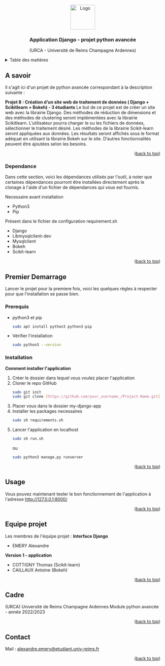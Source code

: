 <!-- PROJECT LOGO -->
<br />
<div align="center">
  <a>
    <img src="https://forgemia.inra.fr/uploads/-/system/project/avatar/4253/kisspng-django-web-development-web-framework-python-softwa-django-5b45d914274e46.055745571531304212161.png" alt="Logo" width="80" height="80">
  </a>

  <h3 align="center">Application Django - projet python avancée</h3>

  <p align="center">
    (URCA - Université de Reims Champagne Ardennes)
  </p>
</div>

<!-- Table des matières -->
<details>
  <summary>Table des matières</summary>
  <ol>
    <li>
      <a href="#a-savoir">A savoir</a>
      <ul>
        <li><a href="#dependance">Dépendances</a></li>
      </ul>
    </li>
    <li>
      <a href="#premier-demarrage">Premier démarrage</a>
      <ul>
        <li><a href="#prerequis">Prerequis</a></li>
        <li><a href="#installation">Installation</a></li>
      </ul>
    </li>
    <li><a href="#usage">Usage</a></li>
    <li><a href="#equipe-projet">Equipe projet</a></li>
    <li><a href="#cadre">Cadre</a></li>
    <li><a href="#contact">Contact</a></li>
  </ol>
</details>



<!-- ABOUT THE PROJECT -->
## A savoir

Il s'agit ici d'un projet de python avancée correspondant à la description suivante :

<strong>Projet 8 : Création d’un site web de traitement de données ( Django + Scikitlearn + Bokeh) - 3 étudiants</strong>
Le but de ce projet est de créer un site web avec la librairie Django. Des méthodes de réduction
de dimensions et des méthodes de clustering seront implémentées avec la librairie Scikitlearn. L’utilisateur pourra charger le ou les fichiers de données, sélectionner le traitement
désiré. Les méthodes de la librairie Scikit-learn seront appliquées aux données. Les résultats
seront affichés sous le format adéquat en utilisant la librairie Bokeh sur le site. D’autres
fonctionnalités peuvent être ajoutées selon les besoins. 

<p align="right">(<a href="#readme-top">back to top</a>)</p>



### Dependance
Dans cette section, voici les dépendances utilisés par l'outil, à noter que certaines dépendances pourront être installées directement après le clonage à l'aide d'un fichier de dépendances qui vous est fournis.

Necessaire avant installation
* Python3
* Pip

Présent dans le fichier de configuration requirement.sh
* Django
* Libmysqlclient-dev
* Mysqlclient
* Bokeh
* Scikit-learn

<p align="right">(<a href="#readme-top">back to top</a>)</p>



<!-- GETTING STARTED -->
## Premier Demarrage

Lancer le projet pour la premiere fois, voici les quelques règles à respecter pour que l'installation se passe bien.

### Prerequis

* python3 et pip
  ```sh
  sudo apt install python3 python3-pip
  ```
  
* Vérifier l'installation
  ```sh
  sudo python3 --version
  ```

### Installation

<strong>Comment installer l'application</strong>

1. Créer le dossier dans lequel vous voulez placer l'application
2. Cloner le repo GitHub
   ```sh
   sudo git init
   sudo git clone [https://github.com/your_username_/Project-Name.git](https://github.com/Alexouilleuuuh/my-django-app.git)
   ```
3. Placer vous dans le dossier my-django-app
4. Installer les packages necessaires
   ```sh
   sudo sh requirements.sh
   ```
5. Lancer l'application en localhost
   ```sh
   sudo sh run.sh
   ```
    ou
   ```sh
   sudo python3 manage.py runserver
   ```
   
<p align="right">(<a href="#readme-top">back to top</a>)</p>



<!-- USAGE EXAMPLES -->
## Usage

Vous pouvez maintenant tester le bon fonctionnement de l'application à l'adresse <a href="http://127.0.0.1:8000/">http://127.0.0.1:8000/</a>

<p align="right">(<a href="#readme-top">back to top</a>)</p>



<!-- Equipe -->
## Equipe projet

Les membres de l'équipe projet :
<strong>Interface Django</strong>
* EMERY Alexandre

<strong>Version 1 - application</strong>
* COTTIGNY Thomas (Scikit-learn)
* CAILLAUX Antoine (Bokeh)

<p align="right">(<a href="#readme-top">back to top</a>)</p>



<!-- CADRE -->
## Cadre

(URCA) Université de Reims Champagne Ardennes
Module python avancée - année 2022/2023

<p align="right">(<a href="#readme-top">back to top</a>)</p>



<!-- CONTACT -->
## Contact

Mail : alexandre.emery@etudiant.univ-reims.fr

<p align="right">(<a href="#readme-top">back to top</a>)</p>
